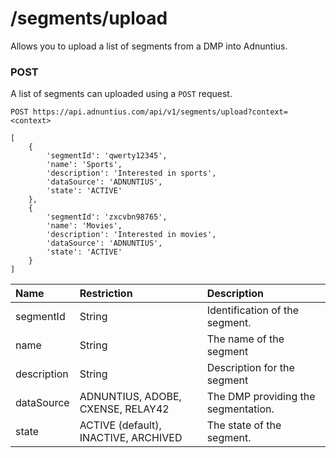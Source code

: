 # /segments/upload

Allows you to upload a list of segments from a DMP into Adnuntius.

### POST

A list of segments can uploaded using a `POST` request.

```text
POST https://api.adnuntius.com/api/v1/segments/upload?context=<context>

[
    {
        'segmentId': 'qwerty12345',
        'name': 'Sports',
        'description': 'Interested in sports',
        'dataSource': 'ADNUNTIUS',
        'state': 'ACTIVE'
    },
    {
        'segmentId': 'zxcvbn98765',
        'name': 'Movies',
        'description': 'Interested in movies',
        'dataSource': 'ADNUNTIUS',
        'state': 'ACTIVE'
    }
]
```

| Name | Restriction | Description |
| :--- | :--- | :--- |
| segmentId | String | Identification of the segment. |
| name | String | The name of the segment |
| description | String | Description for the segment |
| dataSource | ADNUNTIUS, ADOBE, CXENSE, RELAY42 | The DMP providing the segmentation. |
| state | ACTIVE (default), INACTIVE, ARCHIVED | The state of the segment. |
